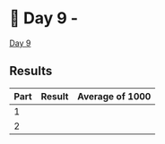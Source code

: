 # 🎄 Day 9 -

[Day 9](https://adventofcode.com/2024/day/9)

## Results

| Part | Result | Average of 1000 |
| ---- | ------ | --------------- |
| 1    |        |                 |
| 2    |        |                 |
